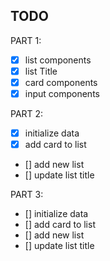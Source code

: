## TODO

PART 1:

- [x] list components
- [x] list Title
- [x] card components
- [x] input components

PART 2:

- [x] initialize data
- [x] add card to list
- [] add new list
- [] update list title

PART 3:

- [] initialize data
- [] add card to list
- [] add new list
- [] update list title
